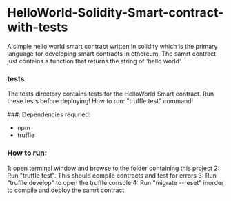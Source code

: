 # HelloWorld-Solidity-Smart-contract-with-tests

A simple hello world smart contract written in solidity which is the primary language for developing smart contracts in ethereum.
The samrt contract just contains a function that returns the string of 'hello world'.

### tests
The tests directory contains tests for the HelloWorld Smart contract. Run these tests before deploying! 
How to run: "truffle test" command!

###: Dependencies requried:
- npm
- truffle

### How to run:
1: open terminal window and browse to the folder containing this project
2: Run "truffle test". This should compile contracts and test for errors
3: Run "truffle develop" to open the truffle console
4: Run "migrate --reset" inorder to compile and deploy the samrt contract

